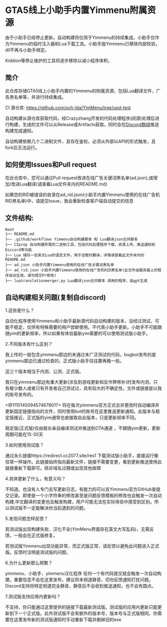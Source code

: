 # GTA5线上小助手内置Yimmenu附属资源

由于小助手已经停止更新，自动构建将仅用于Yimmenu的持续集成，小助手仅作为Yimmenu的临时注入器和Lua下载工具。小助手版Yimmenu已移除内部校验，dll不再与小助手绑定。

Kiddion等停止维护的工具将逐步移除以减小程序体积。

## 简介

此仓库存储GTA5线上小助手内置的Yimmenu的附属资源，包括Lua翻译文件、广告黑名单等，并进行持续集成。

CI 源仓库: https://github.com/sch-lda/YimMenu/tree/upd-test

自动构建从源仓库获取代码，经Crazyzhang开发的代码处理程序(闭源)处理后进行构建，生成的文件可以从Release或Artifacts获取，同时会在[Discord群组](https://crazyzhang.cn/discord/)推送构建完成通知。

自动构建依赖几个二进制文件，且存在鉴权，必须从外部以API的形式触发，且fork后无法运行。

## 如何使用Issues和Pull request

 在此仓库中，您可以通过Pull request改进在线广告关键词黑名单(ad.json),或增加/改进Lua翻译(请查看Lua文件夹内的README.md)

 如果您的RID被错误的收录在ad_rid.json(小助手内置Yimmenu使用的在线广告机RID黑名单)中，请提交Issue，我会重新检查客户端自动提交的信息
 
## 文件结构:
```plaintext
Root
├── README.md
├── .github/workflows Yimmenu自动构建脚本 和 Lua翻译json合并脚本
├── CIprop 自动构建所需的二进制工具，包括代码处理程序下载、资源上传、推送通知到Discord等功能
├── Lua 储存一些英文Lua的语言文件，用于加载时翻译。详情请查看此文件夹内的README.md
├── ad.json 小助手内置Yimmenu使用的在线广告关键词黑名单
├── ad_rid.json 小助手内置Yimmenu使用的在线广告机RID黑名单(此文件由服务器上的程序自动生成，请勿提交Pr修改)
├── luatranslationmerger.py Lua翻译json合并脚本 调用的程序，由gpt生成
```

## 自动构建相关问题(复制自discord)

1.这些是什么？

自动化程序使用Yimmenu和小助手最新源代码自动构建的版本，没经过测试，可能不稳定，仅供有特殊需要的用户尝鲜使用。不代表小助手更新。小助手不可能跟随yim的更新频率，所以如果有体验最新yim需要的可以使用测试版小助手。

2.不同版本有什么区别？

我上传的一般包含yimmenu那边的未通过未广泛测试的代码，bugbot发布的是yimmenu那边已通过检查的，正式版小助手往往要再晚一些。

这三个版本相当于内测、公测、正式版。

我只在yimmenu那边有重大更新(涉及到游戏更新和反作弊修补)时发布内测，只有极少数人或者只有开发者自己测试过，具有较大的不确定性。文件或链接是以我的账号发布的。

<@1110145094574678017> 将在每次yimmenu官方正式合并更改时自动编译并更新固定链接指向的文件，同时使用bot的账号在这里推送更新通知。此版本与稳定版接近，正式版的yim通常也直接取自此版本，只是更新频率不同。

稳定版(正式版)仅由舰长亲自编译测试并推送到OTA通道 ，不跟随yim更新，更新周期可能在15-30天

3.如何使用测试版？

通过永久链接https://redirect.cc2077.site/res1 下载测试版小助手，直接运行像往常一样操作。此链接始终指向最新文件，链接不需要变更，看到更新推送使用此链接重新下载即可。除非域名过期或出现其他故障

4.具体更新了什么，有意义吗？

不知道。也没有人专门去写更新日志。有能力的可以去Yimmenu官方GitHub查提交记录。即使是一个小字符串的修改甚至是问题反馈模板的修改也会触发一次自动构建,中文翻译的变更也会触发构建，用户可能无法在实际体验中感受到区别。所以测试版不一定能解决你当前遇到的问题。

5.发现问题怎样反馈？

若测试版出现构建失败、汉化不全(YimMenu界面存在英文大写乱码)，无需反馈，一般会在正式版修复。

若测试版Yimmenu出现功能异常，而正式版正常，请反馈以避免此问题进入正式版。反馈时注明是测试版的问题。

6.为什么更新那么频繁？

yimmenu、小助手、yimmenu汉化程序 任何一个有代码提交就会触发一次自动构建。重要信息不会在这里发布，建议将本频道静音，切勿反馈通知打扰问题。Discord支持将特定频道完全静音，静音后不会收到推送通知，也不会有圆点。

7.测试版支持应用内更新吗？

不支持，你只能通过这里提供的链接下载最新测试版。测试版的应用内更新只能更新到下一个正式版。此外测试版不会有额外的版本号，版本号与正式版相同，你需要在这里发布新的测试版通知时手动重新下载并删掉旧的exe
